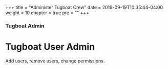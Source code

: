 +++
title = "Administer Tugboat Crew"
date = 2019-09-19T10:35:44-04:00
weight = 10
chapter = true
pre = "<b></b>"
+++

### Tugboat Admin

# Tugboat User Admin

Add users, remove users, change permissions.
